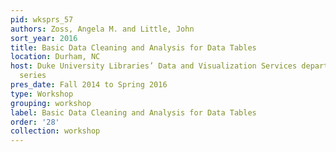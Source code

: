 ```yaml
---
pid: wksprs_57
authors: Zoss, Angela M. and Little, John
sort_year: 2016
title: Basic Data Cleaning and Analysis for Data Tables
location: Durham, NC
host: Duke University Libraries’ Data and Visualization Services department workshop
  series
pres_date: Fall 2014 to Spring 2016
type: Workshop
grouping: workshop
label: Basic Data Cleaning and Analysis for Data Tables
order: '28'
collection: workshop
---
```

